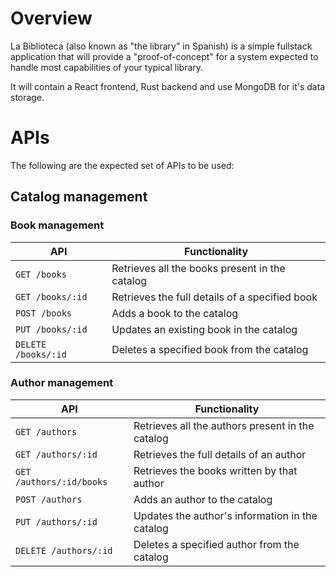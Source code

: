 # Overview

La Biblioteca (also known as "the library" in Spanish) is a simple fullstack application that will provide a "proof-of-concept" for a system expected to handle most capabilities of your typical library.

It will contain a React frontend, Rust backend and use MongoDB for it's data storage.

# APIs

The following are the expected set of APIs to be used:

## Catalog management

### Book management

| API                 | Functionality                                  |
| ------------------- | ---------------------------------------------- |
| `GET /books`        | Retrieves all the books present in the catalog |
| `GET /books/:id`    | Retrieves the full details of a specified book |
| `POST /books`       | Adds a book to the catalog                     |
| `PUT /books/:id`    | Updates an existing book in the catalog        |
| `DELETE /books/:id` | Deletes a specified book from the catalog      |

### Author management

| API                      | Functionality                                    |
| ------------------------ | ------------------------------------------------ |
| `GET /authors`           | Retrieves all the authors present in the catalog |
| `GET /authors/:id`       | Retrieves the full details of an author          |
| `GET /authors/:id/books` | Retrieves the books written by that author       |
| `POST /authors`          | Adds an author to the catalog                    |
| `PUT /authors/:id`       | Updates the author's information in the catalog  |
| `DELETE /authors/:id`    | Deletes a specified author from the catalog      |
